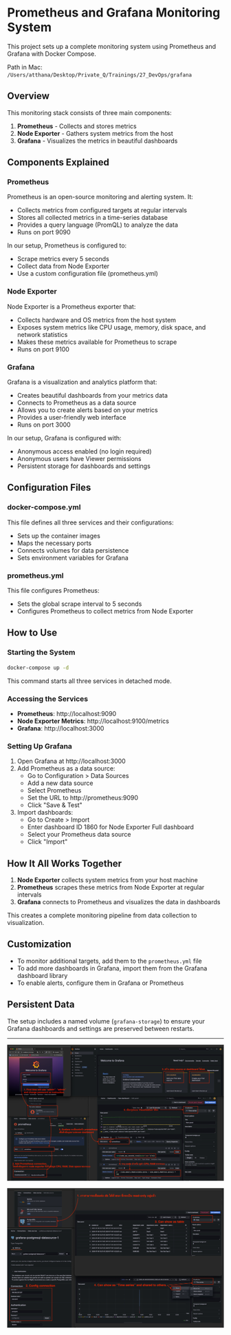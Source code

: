 # Prometheus and Grafana Monitoring System

This project sets up a complete monitoring system using Prometheus and Grafana with Docker Compose.

Path in Mac: `/Users/atthana/Desktop/Private_Q/Trainings/27_DevOps/grafana`

## Overview

This monitoring stack consists of three main components:

1. **Prometheus** - Collects and stores metrics
2. **Node Exporter** - Gathers system metrics from the host
3. **Grafana** - Visualizes the metrics in beautiful dashboards

## Components Explained

### Prometheus

Prometheus is an open-source monitoring and alerting system. It:
- Collects metrics from configured targets at regular intervals
- Stores all collected metrics in a time-series database
- Provides a query language (PromQL) to analyze the data
- Runs on port 9090

In our setup, Prometheus is configured to:
- Scrape metrics every 5 seconds
- Collect data from Node Exporter
- Use a custom configuration file (prometheus.yml)

### Node Exporter

Node Exporter is a Prometheus exporter that:
- Collects hardware and OS metrics from the host system
- Exposes system metrics like CPU usage, memory, disk space, and network statistics
- Makes these metrics available for Prometheus to scrape
- Runs on port 9100

### Grafana

Grafana is a visualization and analytics platform that:
- Creates beautiful dashboards from your metrics data
- Connects to Prometheus as a data source
- Allows you to create alerts based on your metrics
- Provides a user-friendly web interface
- Runs on port 3000

In our setup, Grafana is configured with:
- Anonymous access enabled (no login required)
- Anonymous users have Viewer permissions
- Persistent storage for dashboards and settings

## Configuration Files

### docker-compose.yml

This file defines all three services and their configurations:
- Sets up the container images
- Maps the necessary ports
- Connects volumes for data persistence
- Sets environment variables for Grafana

### prometheus.yml

This file configures Prometheus:
- Sets the global scrape interval to 5 seconds
- Configures Prometheus to collect metrics from Node Exporter

## How to Use

### Starting the System

```bash
docker-compose up -d
```

This command starts all three services in detached mode.

### Accessing the Services

- **Prometheus**: http://localhost:9090
- **Node Exporter Metrics**: http://localhost:9100/metrics
- **Grafana**: http://localhost:3000

### Setting Up Grafana

1. Open Grafana at http://localhost:3000
2. Add Prometheus as a data source:
   - Go to Configuration > Data Sources
   - Add a new data source
   - Select Prometheus
   - Set the URL to http://prometheus:9090
   - Click "Save & Test"
3. Import dashboards:
   - Go to Create > Import
   - Enter dashboard ID 1860 for Node Exporter Full dashboard
   - Select your Prometheus data source
   - Click "Import"

## How It All Works Together

1. **Node Exporter** collects system metrics from your host machine
2. **Prometheus** scrapes these metrics from Node Exporter at regular intervals
3. **Grafana** connects to Prometheus and visualizes the data in dashboards

This creates a complete monitoring pipeline from data collection to visualization.

## Customization

- To monitor additional targets, add them to the `prometheus.yml` file
- To add more dashboards in Grafana, import them from the Grafana dashboard library
- To enable alerts, configure them in Grafana or Prometheus

## Persistent Data

The setup includes a named volume (`grafana-storage`) to ensure your Grafana dashboards and settings are preserved between restarts.


---


![alt text](image.png)

![alt text](image-1.png)
